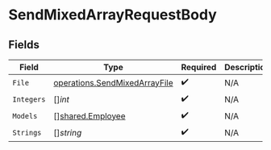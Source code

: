 # SendMixedArrayRequestBody


## Fields

| Field                                                                          | Type                                                                           | Required                                                                       | Description                                                                    |
| ------------------------------------------------------------------------------ | ------------------------------------------------------------------------------ | ------------------------------------------------------------------------------ | ------------------------------------------------------------------------------ |
| `File`                                                                         | [operations.SendMixedArrayFile](../../models/operations/sendmixedarrayfile.md) | :heavy_check_mark:                                                             | N/A                                                                            |
| `Integers`                                                                     | []*int*                                                                        | :heavy_check_mark:                                                             | N/A                                                                            |
| `Models`                                                                       | [][shared.Employee](../../models/shared/employee.md)                           | :heavy_check_mark:                                                             | N/A                                                                            |
| `Strings`                                                                      | []*string*                                                                     | :heavy_check_mark:                                                             | N/A                                                                            |
